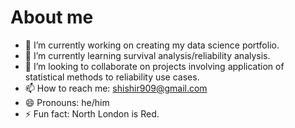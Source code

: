 # About me

- 🔭 I’m currently working on creating my data science portfolio.
- 🌱 I’m currently learning survival analysis/reliability analysis.
- 👯 I’m looking to collaborate on projects involving application of statistical methods to reliability use cases.
- 📫 How to reach me: shishir909@gmail.com
- 😄 Pronouns: he/him
- ⚡ Fun fact: North London is Red.

